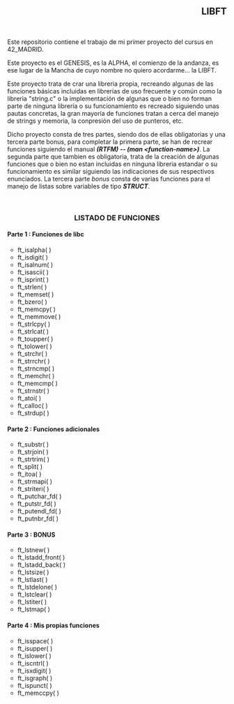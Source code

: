 <div align="right">
	<h2>LIBFT</h2>
</div>
<div>
	<br/>
	<p align="left">Este repositorio contiene el trabajo de mi primer proyecto del cursus en 42_MADRID.</p>
	<p align="left">Este proyecto es el GENESIS, es la ALPHA, el comienzo de la andanza, es ese lugar de la Mancha
	de cuyo nombre no quiero acordarme... la LIBFT.</p>
	<p align="left">Este proyecto trata de crar una libreria propia, recreando algunas de las funciones básicas 
	incluidas en librerias de uso frecuente y común como la libreria "string.c" o la implementación de algunas
	que o bien no forman parte de ninguna librería o su funcionamiento es recreado siguiendo unas pautas concretas, 
	la gran mayoría de funciones tratan a cerca del manejo de strings y memoria, la conpresión del uso de punteros, etc.</p>
	<p align=left">Dicho proyecto consta de tres partes, siendo dos de ellas obligatorias y una tercera parte bonus, 
	para completar la primera parte, se han de recrear funciones siguiendo el manual <b><i>(RTFM) -- (man &ltfunction-name&gt)</i></b>.
	La segunda parte que tambien es obligatoria, trata de la creación de algunas funciones que o bien no estan incluidas
	en ninguna libreria estandar o su funcionamiento es similar siguiendo las indicaciones de sus respectivos enunciados.
	La tercera parte <i>bonus</i> consta de varias funciones para el manejo de listas sobre variables de tipo <b><i>STRUCT</i></b>.</p>
	<br/>
	<h3 align="center">LISTADO DE FUNCIONES</h3>
	<h4 align=left">Parte 1 : Funciones de libc</h4>
		<ul>
			<li type="circle">ft_isalpha( )</li>
			<li type="circle">ft_isdigit( )</li>
			<li type="circle">ft_isalnum( )</li>
			<li type="circle">ft_isascii( )</li>
			<li type="circle">ft_isprint( )</li>
			<li type="circle">ft_strlen( )</li>
			<li type="circle">ft_memset( )</li>
			<li type="circle">ft_bzero( )</li>
			<li type="circle">ft_memcpy( )</li>
			<li type="circle">ft_memmove( )</li>
			<li type="circle">ft_strlcpy( )</li>
			<li type="circle">ft_strlcat( )</li>
			<li type="circle">ft_toupper( )</li>
			<li type="circle">ft_tolower( )</li>
			<li type="circle">ft_strchr( )</li>
			<li type="circle">ft_strrchr( )</li>
			<li type="circle">ft_strncmp( )</li>
			<li type="circle">ft_memchr( )</li>
			<li type="circle">ft_memcmp( )</li>
			<li type="circle">ft_strnstr( )</li>
			<li type="circle">ft_atoi( )</li>
			<li type="circle">ft_calloc( )</li>
			<li type="circle">ft_strdup( )</li>
		</ul>
	<h4 align=left">Parte 2 : Funciones adicionales</h4>
		<ul>
			<li type="circle">ft_substr( )</li>
			<li type="circle">ft_strjoin( )</li>
			<li type="circle">ft_strtrim( )</li>
			<li type="circle">ft_split( )</li>
			<li type="circle">ft_itoa( )</li>
			<li type="circle">ft_strmapi( )</li>
			<li type="circle">ft_striteri( )</li>
			<li type="circle">ft_putchar_fd( )</li>
			<li type="circle">ft_putstr_fd( )</li>
			<li type="circle">ft_putendl_fd( )</li>
			<li type="circle">ft_putnbr_fd( )</li>
		</ul>
	<h4 align=left">Parte 3 : BONUS</h4>
		<ul>
			<li type="circle">ft_lstnew( )</li>
			<li type="circle">ft_lstadd_front( )</li>
			<li type="circle">ft_lstadd_back( )</li>
			<li type="circle">ft_lstsize( )</li>
			<li type="circle">ft_lstlast( )</li>
			<li type="circle">ft_lstdelone( )</li>
			<li type="circle">ft_lstclear( )</li>
			<li type="circle">ft_lstiter( )</li>
			<li type="circle">ft_lstmap( )</li>
		</ul>
	<h4 align=left">Parte 4 : Mis propias funciones</h4>
		<ul>
			<li type="circle">ft_isspace( )</li>
			<li type="circle">ft_isupper( )</li>
			<li type="circle">ft_islower( )</li>
			<li type="circle">ft_iscntrl( )</li>
			<li type="circle">ft_isxdigit( )</li>
			<li type="circle">ft_isgraph( )</li>
			<li type="circle">ft_ispunct( )</li>
			<li type="circle">ft_memccpy( )</li>
		</ul>
</div>
